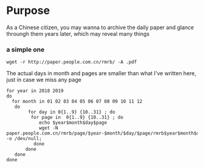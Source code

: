  # Purpose

As a Chinese citizen, you may wanna to archive the daily paper and glance throungh them years later, which may reveal many things
### a simple one
```
wget -r http://paper.people.com.cn/rmrb/ -A .pdf
```
The actual days in month and pages are smaller than what I've written here, just in case we miss any page
```
for year in 2018 2019 
do
  for month in 01 02 03 04 05 06 07 08 09 10 11 12
   do
        for day in 0{1..9} {10..31} ; do
         for page in  0{1..9} {10..31} ; do
            echo $year$month$day$page
            wget -N paper.people.com.cn/rmrb/page/$year-$month/$day/$page/rmrb$year$month$day$page.pdf -o /dev/null;    
          done
       done
   done
done


```
